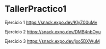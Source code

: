 # TallerPractico1

Ejercicio 1
https://snack.expo.dev/KlyZ00uMv

Ejercicio 2
https://snack.expo.dev/DMB4nbOyu

Ejercicio 3
https://snack.expo.dev/jxo5DXWuM
